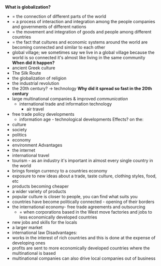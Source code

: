 **What is globalization?**
- = the connection of different parts of the world
- = a process of interaction and integration among the people companies and governments of different nations
- = the movement and integration of goods and people among different countries
- = the fact that cultures and economic systems around the world are becoming connected and similar to each other
- global village; we sometimes say we live in a global village because the world is so connected it's almost like living in the same community
**When did it happen?**
- ancient Greek culture
- The Silk Route
- the globalization of religion
- the industrial revolution
- the 20th century? $\rightarrow$ technology
**Why did it spread so fast in the 20th century**
- large multinational companies & improved *communication*
	- international trade and information technology
		- air travel
- free trade policy developments
	- information age -  technological developments
Effects?
on the:
- culture
- society
- politics
- economy
- environment
Advantages
- the internet
- international travel
- tourism - as an industry it's important in almost every single country in the world
- brings foreign currency to a countries economy
- exposure to new ideas about a trade, taste culture, clothing styles, food, etc
- products becoming cheaper
- a wider variety of products
- popular culture is closer to people, you can find what suits you
- countries have become politically connected - opening of their borders
- the international economy- free trade agreements and outsourcing
	- = when corporations based in the West move factories and jobs to less economically developed countries
- new jobs and skills for the locals
- a larger market
- international law
Disadvantages:
- works in the interest of rich countries and this is done at the expense of developing ones
- profits are sent to more economically developed countries where the multinational is based
- multinational companies can also drive local companies out of business